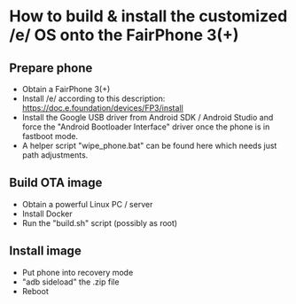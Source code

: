# How to build & install the customized /e/ OS onto the FairPhone 3(+) 
## Prepare phone

* Obtain a FairPhone 3(+)
* Install /e/ according to this description: https://doc.e.foundation/devices/FP3/install
 * Install the Google USB driver from Android SDK / Android Studio and force the "Android Bootloader Interface" driver once the phone is in fastboot mode.
 * A helper script "wipe_phone.bat" can be found here which needs just path adjustments.

## Build OTA image

* Obtain a powerful Linux PC / server
* Install Docker
* Run the "build.sh" script (possibly as root)

## Install image

* Put phone into recovery mode
* "adb sideload" the .zip file
* Reboot

